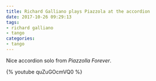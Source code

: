 ```yaml
---
title: Richard Galliano plays Piazzola at the accordion
date: 2017-10-26 09:29:13
tags:
- richard galliano
- tango
categories:
- tango
---
```


Nice accordion solo from *Piazzolla Forever*.

{% youtube quZuGOcmVQ0 %}
